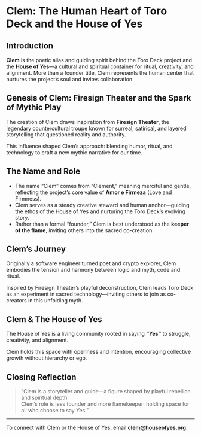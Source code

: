 # Clem: The Human Heart of Toro Deck and the House of Yes

## Introduction

**Clem** is the poetic alias and guiding spirit behind the Toro Deck project and the **House of Yes**—a cultural and spiritual container for ritual, creativity, and alignment. More than a founder title, Clem represents the human center that nurtures the project’s soul and invites collaboration.

## Genesis of Clem: Firesign Theater and the Spark of Mythic Play

The creation of Clem draws inspiration from **Firesign Theater**, the legendary countercultural troupe known for surreal, satirical, and layered storytelling that questioned reality and authority.

This influence shaped Clem’s approach: blending humor, ritual, and technology to craft a new mythic narrative for our time.

## The Name and Role

- The name “Clem” comes from “Clement,” meaning merciful and gentle, reflecting the project’s core value of **Amor e Firmeza** (Love and Firmness).  
- Clem serves as a steady creative steward and human anchor—guiding the ethos of the House of Yes and nurturing the Toro Deck’s evolving story.  
- Rather than a formal “founder,” Clem is best understood as the **keeper of the flame**, inviting others into the sacred co-creation.

## Clem’s Journey

Originally a software engineer turned poet and crypto explorer, Clem embodies the tension and harmony between logic and myth, code and ritual.

Inspired by Firesign Theater’s playful deconstruction, Clem leads Toro Deck as an experiment in sacred technology—inviting others to join as co-creators in this unfolding myth.

## Clem & The House of Yes

The House of Yes is a living community rooted in saying **“Yes”** to struggle, creativity, and alignment.

Clem holds this space with openness and intention, encouraging collective growth without hierarchy or ego.

## Closing Reflection

> “Clem is a storyteller and guide—a figure shaped by playful rebellion and spiritual depth.  
> Clem’s role is less founder and more flamekeeper: holding space for all who choose to say Yes.”  

---

To connect with Clem or the House of Yes, email **clem@houseofyes.org**.
